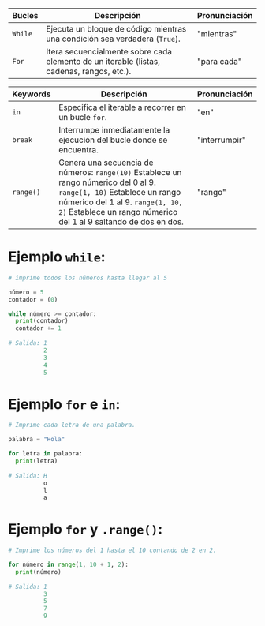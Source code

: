 | Bucles      | Descripción                                              | Pronunciación |
|-------------|----------------------------------------------------------|---------------|
| `While`     | Ejecuta un bloque de código mientras una condición sea verdadera (`True`). | "mientras"      |
| `For`       | Itera secuencialmente sobre cada elemento de un iterable (listas, cadenas, rangos, etc.). | "para cada"   |

| Keywords    | Descripción                   | Pronunciación            |
|-------------|----------------------------------------------------------|---------------|
| `in`        | Especifica el iterable a recorrer en un bucle `for`.        | "en"            |
| `break`     | Interrumpe inmediatamente la ejecución del bucle donde se encuentra.     | "interrumpir"  |
| `range()`   | Genera una secuencia de números: `range(10)` Establece un rango númerico del 0 al 9. `range(1, 10)` Establece un rango númerico del 1 al 9. `range(1, 10, 2)` Establece un rango númerico del 1 al 9 saltando de dos en dos. | "rango"


# Ejemplo `while`:
```python
# imprime todos los números hasta llegar al 5

número = 5
contador = (0)

while número >= contador:
  print(contador)
  contador += 1
  
# Salida: 1
          2
          3
          4
          5
```


# Ejemplo `for` e `in`:
```python
# Imprime cada letra de una palabra.

palabra = "Hola"

for letra in palabra:
  print(letra)
  
# Salida: H
          o
          l
          a
```

# Ejemplo `for` y `.range()`:
```python
# Imprime los números del 1 hasta el 10 contando de 2 en 2.

for número in range(1, 10 + 1, 2):
  print(número)
  
# Salida: 1 
          3
          5
          7
          9
```